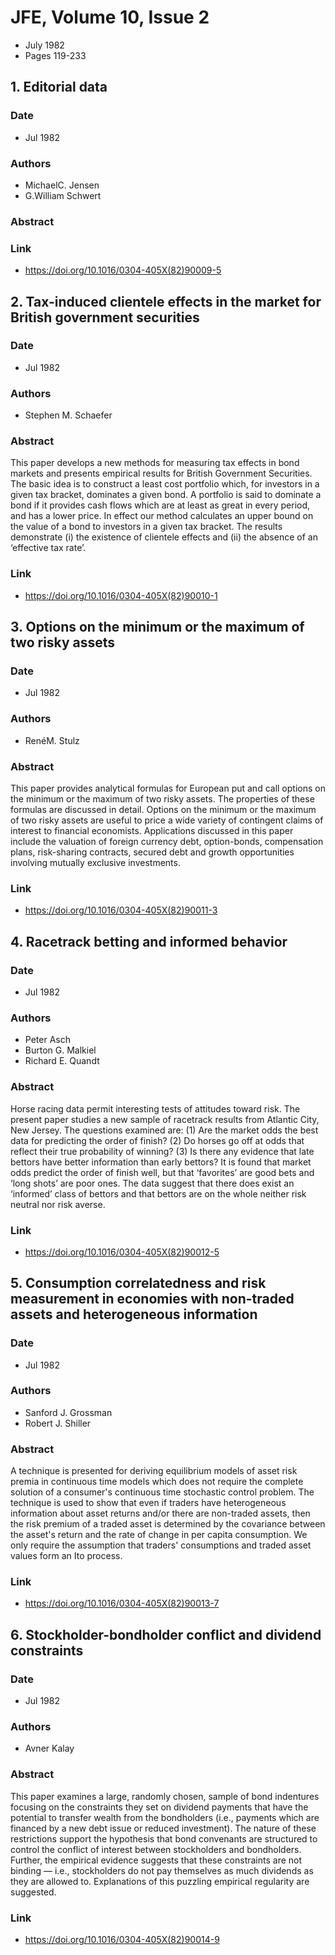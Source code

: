 # JFE, Volume 10, Issue 2
- July 1982
- Pages 119-233

## 1. Editorial data
### Date
- Jul 1982
### Authors
- MichaelC. Jensen
- G.William Schwert
### Abstract

### Link
- https://doi.org/10.1016/0304-405X(82)90009-5

## 2. Tax-induced clientele effects in the market for British government securities
### Date
- Jul 1982
### Authors
- Stephen M. Schaefer
### Abstract
This paper develops a new methods for measuring tax effects in bond markets and presents empirical results for British Government Securities. The basic idea is to construct a least cost portfolio which, for investors in a given tax bracket, dominates a given bond. A portfolio is said to dominate a bond if it provides cash flows which are at least as great in every period, and has a lower price. In effect our method calculates an upper bound on the value of a bond to investors in a given tax bracket. The results demonstrate (i) the existence of clientele effects and (ii) the absence of an ‘effective tax rate’.
### Link
- https://doi.org/10.1016/0304-405X(82)90010-1

## 3. Options on the minimum or the maximum of two risky assets
### Date
- Jul 1982
### Authors
- RenéM. Stulz
### Abstract
This paper provides analytical formulas for European put and call options on the minimum or the maximum of two risky assets. The properties of these formulas are discussed in detail. Options on the minimum or the maximum of two risky assets are useful to price a wide variety of contingent claims of interest to financial economists. Applications discussed in this paper include the valuation of foreign currency debt, option-bonds, compensation plans, risk-sharing contracts, secured debt and growth opportunities involving mutually exclusive investments.
### Link
- https://doi.org/10.1016/0304-405X(82)90011-3

## 4. Racetrack betting and informed behavior
### Date
- Jul 1982
### Authors
- Peter Asch
- Burton G. Malkiel
- Richard E. Quandt
### Abstract
Horse racing data permit interesting tests of attitudes toward risk. The present paper studies a new sample of racetrack results from Atlantic City, New Jersey. The questions examined are: (1) Are the market odds the best data for predicting the order of finish? (2) Do horses go off at odds that reflect their true probability of winning? (3) Is there any evidence that late bettors have better information than early bettors? It is found that market odds predict the order of finish well, but that ‘favorites’ are good bets and ‘long shots’ are poor ones. The data suggest that there does exist an ‘informed’ class of bettors and that bettors are on the whole neither risk neutral nor risk averse.
### Link
- https://doi.org/10.1016/0304-405X(82)90012-5

## 5. Consumption correlatedness and risk measurement in economies with non-traded assets and heterogeneous information
### Date
- Jul 1982
### Authors
- Sanford J. Grossman
- Robert J. Shiller
### Abstract
A technique is presented for deriving equilibrium models of asset risk premia in continuous time models which does not require the complete solution of a consumer's continuous time stochastic control problem. The technique is used to show that even if traders have heterogeneous information about asset returns and/or there are non-traded assets, then the risk premium of a traded asset is determined by the covariance between the asset's return and the rate of change in per capita consumption. We only require the assumption that traders' consumptions and traded asset values form an Ito process.
### Link
- https://doi.org/10.1016/0304-405X(82)90013-7

## 6. Stockholder-bondholder conflict and dividend constraints
### Date
- Jul 1982
### Authors
- Avner Kalay
### Abstract
This paper examines a large, randomly chosen, sample of bond indentures focusing on the constraints they set on dividend payments that have the potential to transfer wealth from the bondholders (i.e., payments which are financed by a new debt issue or reduced investment). The nature of these restrictions support the hypothesis that bond convenants are structured to control the conflict of interest between stockholders and bondholders. Further, the empirical evidence suggests that these constraints are not binding — i.e., stockholders do not pay themselves as much dividends as they are allowed to. Explanations of this puzzling empirical regularity are suggested.
### Link
- https://doi.org/10.1016/0304-405X(82)90014-9


